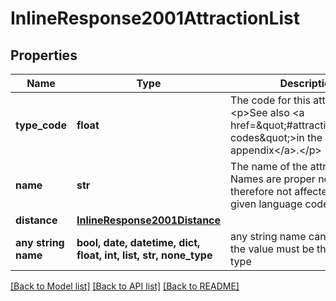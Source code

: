 # InlineResponse2001AttractionList


## Properties
Name | Type | Description | Notes
------------ | ------------- | ------------- | -------------
**type_code** | **float** | The code for this attraction type.&lt;p&gt;See also &lt;a href&#x3D;\&quot;#attractioncategory-codes\&quot;&gt;in the appendix&lt;/a&gt;.&lt;/p&gt; | 
**name** | **str** | The name of the attraction. Names are proper nouns and therefore not affected by the given language code. | 
**distance** | [**InlineResponse2001Distance**](InlineResponse2001Distance.md) |  | 
**any string name** | **bool, date, datetime, dict, float, int, list, str, none_type** | any string name can be used but the value must be the correct type | [optional]

[[Back to Model list]](../README.md#documentation-for-models) [[Back to API list]](../README.md#documentation-for-api-endpoints) [[Back to README]](../README.md)


